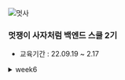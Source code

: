![멋사](https://user-images.githubusercontent.com/81270199/198018670-e663a473-b410-4530-ad68-04b27ad671ff.png)

### 멋쟁이 사자처럼 백엔드 스쿨 2기
- 교육기간 : 22.09.19 ~ 2.17

<details>
<summary>week6</summary>
<div markdown="1">

## 221026 (Spring boot 프로젝트 생성)

@RestController, @RequestMapping, @GetMapping, @PathVariable


</div>
</details>
